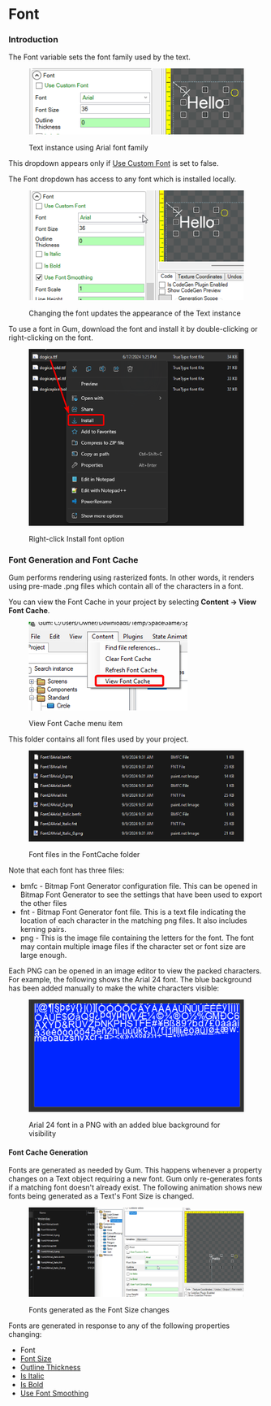 # Font

### Introduction

The Font variable sets the font family used by the text.

<figure><img src="../../.gitbook/assets/image (3) (1).png" alt=""><figcaption><p>Text instance using Arial font family</p></figcaption></figure>

&#x20;This dropdown appears only if [Use Custom Font](use-custom-font.md) is set to false.

The Font dropdown has access to any font which is installed locally.

<figure><img src="../../.gitbook/assets/17_13 24 07.gif" alt=""><figcaption><p>Changing the font updates the appearance of the Text instance</p></figcaption></figure>

To use a font in Gum, download the font and install it by double-clicking or right-clicking on the font.

<figure><img src="../../.gitbook/assets/image (2) (1) (1) (1) (1) (1) (1).png" alt=""><figcaption><p>Right-click Install font option</p></figcaption></figure>

### Font Generation and Font Cache

Gum performs rendering using rasterized fonts. In other words, it renders using pre-made .png files which contain all of the characters in a font.

You can view the Font Cache in your project by selecting **Content -> View Font Cache**.

<figure><img src="../../.gitbook/assets/image (1) (1) (1) (1) (1) (1) (1) (1).png" alt=""><figcaption><p>View Font Cache menu item</p></figcaption></figure>

This folder contains all font files used by your project.

<figure><img src="../../.gitbook/assets/image (2) (1) (1) (1) (1).png" alt=""><figcaption><p>Font files in the FontCache folder</p></figcaption></figure>

Note that each font has three files:

* bmfc - Bitmap Font Generator configuration file. This can be opened in Bitmap Font Generator to see the settings that have been used to export the other files
* fnt - Bitmap Font Generator font file. This is a text file indicating the location of each character in the matching png files. It also includes kerning pairs.
* png - This is the image file containing the letters for the font. The font may contain multiple image files if the character set or font size are large enough.

Each PNG can be opened in an image editor to view the packed characters. For example, the following shows the Arial 24 font. The blue background has been added manually to make the white characters visible:

<figure><img src="../../.gitbook/assets/image (3).png" alt=""><figcaption><p>Arial 24 font in a PNG with an added blue background for visibility</p></figcaption></figure>

#### Font Cache Generation

Fonts are generated as needed by Gum. This happens whenever a property changes on a Text object requiring a new font. Gum only re-generates fonts if a matching font doesn't already exist. The following animation shows new fonts being generated as a Text's Font Size is changed.

<figure><img src="../../.gitbook/assets/10_06 18 46.gif" alt=""><figcaption><p>Fonts generated as the Font Size changes</p></figcaption></figure>

Fonts are generated in response to any of the following properties changing:

* Font
* [Font Size](font-size.md)
* [Outline Thickness](outlinethickness.md)
* [Is Italic](is-italic.md)
* [Is Bold](is-bold.md)
* [Use Font Smoothing](use-font-smoothing.md)
